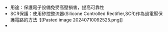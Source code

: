 -  用途：保護電子設備免受高壓損害，提高可靠性
- SCR保護：使用矽控整流器(Silicone Controlled Rectifier,SCR)作為過電壓保護電路的方法
	![[Pasted image 20240710092525.png]]
-  